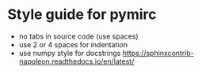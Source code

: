 Style guide for pymirc
======================

* no tabs in source code (use spaces)
* use 2 or 4 spaces for indentation
* use numpy style for docstrings https://sphinxcontrib-napoleon.readthedocs.io/en/latest/
